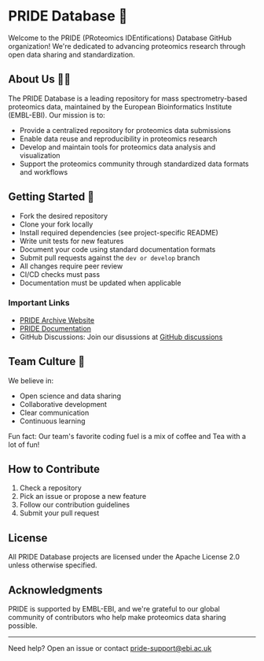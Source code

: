 # PRIDE Database 🧬

Welcome to the PRIDE (PRoteomics IDEntifications) Database GitHub organization! We're dedicated to advancing proteomics research through open data sharing and standardization.

## About Us 🙋‍♀️

The PRIDE Database is a leading repository for mass spectrometry-based proteomics data, maintained by the European Bioinformatics Institute (EMBL-EBI). Our mission is to:

- Provide a centralized repository for proteomics data submissions
- Enable data reuse and reproducibility in proteomics research
- Develop and maintain tools for proteomics data analysis and visualization
- Support the proteomics community through standardized data formats and workflows

## Getting Started 👀

- Fork the desired repository
- Clone your fork locally
- Install required dependencies (see project-specific README)
- Write unit tests for new features
- Document your code using standard documentation formats
- Submit pull requests against the `dev or develop` branch
- All changes require peer review
- CI/CD checks must pass
- Documentation must be updated when applicable

### Important Links
- [PRIDE Archive Website](https://www.ebi.ac.uk/pride/)
- [PRIDE Documentation](https://www.ebi.ac.uk/pride/markdownpage/documentationpage)
- GitHub Discussions: Join our disussions at [GitHub discussions](https://github.com/orgs/PRIDE-Archive/discussions)

## Team Culture 🍪

We believe in:
- Open science and data sharing
- Collaborative development
- Clear communication
- Continuous learning

Fun fact: Our team's favorite coding fuel is a mix of coffee and Tea with a lot of fun!

## How to Contribute

1. Check a repository
2. Pick an issue or propose a new feature
3. Follow our contribution guidelines
4. Submit your pull request

## License

All PRIDE Database projects are licensed under the Apache License 2.0 unless otherwise specified.

## Acknowledgments

PRIDE is supported by EMBL-EBI, and we're grateful to our global community of contributors who help make proteomics data sharing possible.

---

Need help? Open an issue or contact pride-support@ebi.ac.uk
